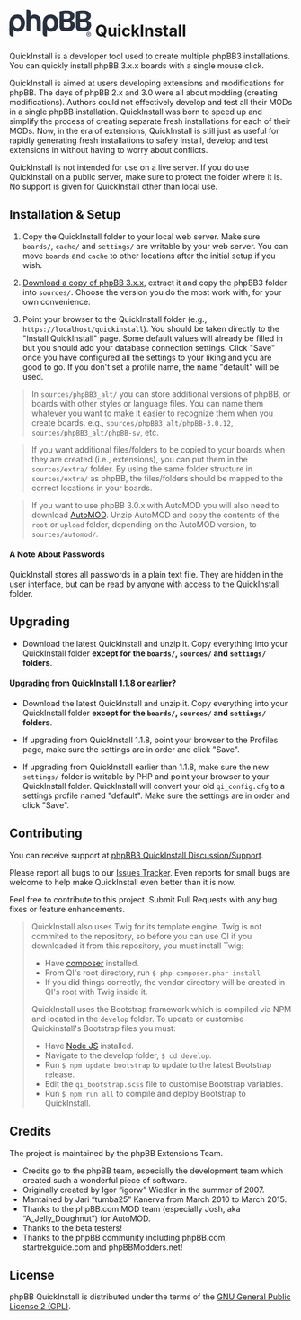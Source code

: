 # <img height="48" width="146" src="style/assets/img/logo_medium_cosmos.svg" alt="phpBB">  QuickInstall

QuickInstall is a developer tool used to create multiple phpBB3 installations. You can quickly install phpBB 3.x.x boards with a single mouse click.

QuickInstall is aimed at users developing extensions and modifications for phpBB. The days of phpBB 2.x and 3.0 were all about modding (creating modifications). Authors could not effectively develop and test all their MODs in a single phpBB installation. QuickInstall was born to speed up and simplify the process of creating separate fresh installations for each of their MODs. Now, in the era of extensions, QuickInstall is still just as useful for rapidly generating fresh installations to safely install, develop and test extensions in without having to worry about conflicts. 

QuickInstall is not intended for use on a live server. If you do use QuickInstall on a public server, make sure to protect the folder where it is. No support is given for QuickInstall other than local use.

## Installation & Setup
1. Copy the QuickInstall folder to your local web server. Make sure `boards/`, `cache/` and `settings/` are writable by your web server. You can move `boards` and `cache` to other locations after the initial setup if you wish.

2. [Download a copy of phpBB 3.x.x](https://www.phpbb.com/downloads/), extract it and copy the phpBB3 folder into `sources/`. Choose the version you do the most work with, for your own convenience.

3. Point your browser to the QuickInstall folder (e.g., `https://localhost/quickinstall`). You should be taken directly to the "Install QuickInstall" page. Some default values will already be filled in but you should add your database connection settings. Click "Save" once you have configured all the settings to your liking and you are good to go. If you don't set a profile name, the name "default" will be used.

> In `sources/phpBB3_alt/` you can store additional versions of phpBB, or boards with other styles or language files. You can name them whatever you want to make it easier to recognize them when you create boards. e.g.,  `sources/phpBB3_alt/phpBB-3.0.12`, `sources/phpBB3_alt/phpBB-sv`, etc.

> If you want additional files/folders to be copied to your boards when they are created (i.e., extensions), you can put them in the `sources/extra/` folder. By using the same folder structure in `sources/extra/` as phpBB, the files/folders should be mapped to the correct locations in your boards.

> If you want to use phpBB 3.0.x with AutoMOD you will also need to download [AutoMOD](https://www.phpbb.com/customise/db/official_tool/automod/). Unzip AutoMOD and copy the contents of the `root` or `upload` folder, depending on the AutoMOD version, to `sources/automod/`.

#### A Note About Passwords
QuickInstall stores all passwords in a plain text file. They are hidden in the user interface, but can be read by anyone with access to the QuickInstall folder.

## Upgrading
* Download the latest QuickInstall and unzip it. Copy everything into your QuickInstall folder **except for the `boards/`, `sources/` and `settings/` folders**.

#### Upgrading from QuickInstall 1.1.8 or earlier?
* Download the latest QuickInstall and unzip it. Copy everything into your QuickInstall folder **except for the `boards/`, `sources/` and `settings/` folders**.

* If upgrading from QuickInstall 1.1.8, point your browser to the Profiles page, make sure the settings are in order and click "Save".

* If upgrading from QuickInstall earlier than 1.1.8, make sure the new `settings/` folder is writable by PHP and point your browser to your QuickInstall folder. QuickInstall will convert your old `qi_config.cfg` to a settings profile named "default". Make sure the settings are in order and click "Save".

## Contributing
You can receive support at [phpBB3 QuickInstall Discussion/Support](https://www.phpbb.com/customise/db/official_tool/phpbb3_quickinstall/support).

Please report all bugs to our [Issues Tracker](https://github.com/phpbb/quickinstall/issues). Even reports for small bugs are welcome to help make QuickInstall even better than it is now.

Feel free to contribute to this project. Submit Pull Requests with any bug fixes or feature enhancements. 

> QuickInstall also uses Twig for its template engine. Twig is not commited to the repository, so before you can use QI if you downloaded it from this repository, you must install Twig:
> - Have [composer](https://getcomposer.org/download/) installed.
> - From QI's root directory, run `$ php composer.phar install`
> - If you did things correctly, the vendor directory will be created in QI's root with Twig inside it.
>
> QuickInstall uses the Bootstrap framework which is compiled via NPM and located in the `develop` folder. To update or customise Quickinstall's Bootstrap files you must:
> - Have [Node JS](https://nodejs.org/) installed.
> - Navigate to the develop folder, `$ cd develop`.
> - Run `$ npm update bootstrap` to update to the latest Bootstrap release.
> - Edit the `qi_bootstrap.scss` file to customise Bootstrap variables.
> - Run `$ npm run all` to compile and deploy Bootstrap to QuickInstall.

## Credits
The project is maintained by the phpBB Extensions Team.
- Credits go to the phpBB team, especially the development team which 
created such a wonderful piece of software.
- Originally created by Igor “igorw” Wiedler in the summer of 2007.
- Mantained by Jari “tumba25” Kanerva from March 2010 to March 2015.
- Thanks to the phpBB.com MOD team (especially Josh, aka “A_Jelly_Doughnut”) for AutoMOD.
- Thanks to the beta testers!
- Thanks to the phpBB community including phpBB.com, startrekguide.com and phpBBModders.net!

## License
phpBB QuickInstall is distributed under the terms of the [GNU General Public License 2 (GPL)](license.txt).
